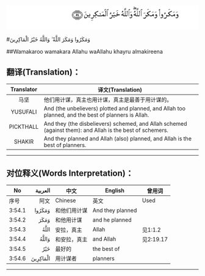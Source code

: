 ![003:054](images/003_054.gif)

#وَمَكَرُوا وَمَكَرَ اللَّهُ ۖ وَاللَّهُ خَيْرُ الْمَاكِرِينَ 

##Wamakaroo wamakara Allahu waAllahu khayru almakireena 

## 翻译(Translation)：

| Translator | 译文(Translation)                                            |
| :--------: | ------------------------------------------------------------ |
|    马坚    | 他们用计谋，真主也用计谋，真主是最善于用计谋的。             |
|  YUSUFALI  | And (the unbelievers) plotted and planned, and Allah too planned, and the best of planners is Allah. |
| PICKTHALL  | And they (the disbelievers) schemed, and Allah schemed (against them): and Allah is the best of schemers. |
|   SHAKIR   | And they planned and Allah (also) planned, and Allah is the best of planners. |

---

## 对位释义(Words Interpretation)：

| No   | العربية | 中文    | English | 曾用词 |
| ---- | ------: | ------- | ------- | ------ |
| 序号 |    阿文 | Chinese | 英文    | Used   |
| 3:54.1 | وَمَكَرُوا   | 和他们用计谋 | And they planned |           |
| 3:54.2 | وَمَكَرَ     | 和他用计谋   | and he planned   |           |
| 3:54.3 | اللَّهُ     | 安拉，真主   | Allah            | 见1:1.2   |
| 3:54.4 | وَاللَّهُ    | 和安拉，真主 | and Allah        | 见2:19.17 |
| 3:54.5 | خَيْرُ      | 最好的       | the best of      |           |
| 3:54.6 | الْمَاكِرِينَ | 用计谋者     | planners         |           |

---
